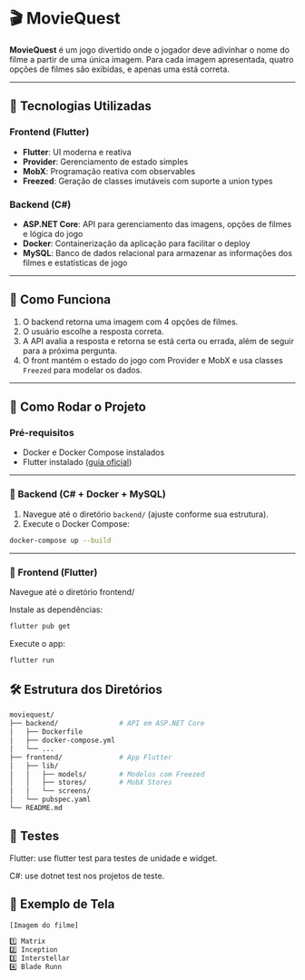 # 🎬 MovieQuest

**MovieQuest** é um jogo divertido onde o jogador deve adivinhar o nome do filme a partir de uma única imagem. Para cada imagem apresentada, quatro opções de filmes são exibidas, e apenas uma está correta.

---

## 📱 Tecnologias Utilizadas

### Frontend (Flutter)
- **Flutter**: UI moderna e reativa
- **Provider**: Gerenciamento de estado simples
- **MobX**: Programação reativa com observables
- **Freezed**: Geração de classes imutáveis com suporte a union types

### Backend (C#)
- **ASP.NET Core**: API para gerenciamento das imagens, opções de filmes e lógica do jogo
- **Docker**: Containerização da aplicação para facilitar o deploy
- **MySQL**: Banco de dados relacional para armazenar as informações dos filmes e estatísticas de jogo

---

## 🧩 Como Funciona

1. O backend retorna uma imagem com 4 opções de filmes.
2. O usuário escolhe a resposta correta.
3. A API avalia a resposta e retorna se está certa ou errada, além de seguir para a próxima pergunta.
4. O front mantém o estado do jogo com Provider e MobX e usa classes `Freezed` para modelar os dados.

---

## 🚀 Como Rodar o Projeto

### Pré-requisitos

- Docker e Docker Compose instalados
- Flutter instalado ([guia oficial](https://flutter.dev/docs/get-started/install))

---

### 🔧 Backend (C# + Docker + MySQL)

1. Navegue até o diretório `backend/` (ajuste conforme sua estrutura).
2. Execute o Docker Compose:

```bash
docker-compose up --build
```
---

### 📱 Frontend (Flutter)

Navegue até o diretório frontend/

Instale as dependências:
```bash
flutter pub get
```
Execute o app:
```bash
flutter run
```

## 🛠 Estrutura dos Diretórios

```bash
moviequest/
├── backend/               # API em ASP.NET Core
│   ├── Dockerfile
│   ├── docker-compose.yml
│   └── ...
├── frontend/              # App Flutter
│   ├── lib/
│   │   ├── models/        # Modelos com Freezed
│   │   ├── stores/        # MobX Stores
│   │   └── screens/
│   └── pubspec.yaml
└── README.md
```
## 🧪 Testes
Flutter: use flutter test para testes de unidade e widget.

C#: use dotnet test nos projetos de teste.

## 📸 Exemplo de Tela
```bash
[Imagem do filme]

1️⃣ Matrix  
2️⃣ Inception  
3️⃣ Interstellar  
4️⃣ Blade Runn
```

